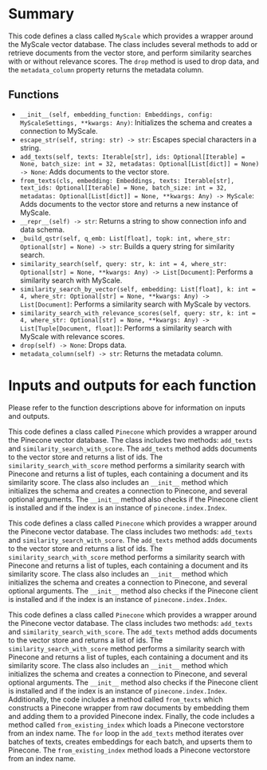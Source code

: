 # Summary
This code defines a class called `MyScale` which provides a wrapper around the MyScale vector database. The class includes several methods to add or retrieve documents from the vector store, and perform similarity searches with or without relevance scores. The `drop` method is used to drop data, and the `metadata_column` property returns the metadata column.

## Functions
- `__init__(self, embedding_function: Embeddings, config: MyScaleSettings, **kwargs: Any)`: Initializes the schema and creates a connection to MyScale.
- `escape_str(self, string: str) -> str`: Escapes special characters in a string.
- `add_texts(self, texts: Iterable[str], ids: Optional[Iterable] = None, batch_size: int = 32, metadatas: Optional[List[dict]] = None) -> None`: Adds documents to the vector store.
- `from_texts(cls, embedding: Embeddings, texts: Iterable[str], text_ids: Optional[Iterable] = None, batch_size: int = 32, metadatas: Optional[List[dict]] = None, **kwargs: Any) -> MyScale`: Adds documents to the vector store and returns a new instance of MyScale.
- `__repr__(self) -> str`: Returns a string to show connection info and data schema.
- `_build_qstr(self, q_emb: List[float], topk: int, where_str: Optional[str] = None) -> str`: Builds a query string for similarity search.
- `similarity_search(self, query: str, k: int = 4, where_str: Optional[str] = None, **kwargs: Any) -> List[Document]`: Performs a similarity search with MyScale.
- `similarity_search_by_vector(self, embedding: List[float], k: int = 4, where_str: Optional[str] = None, **kwargs: Any) -> List[Document]`: Performs a similarity search with MyScale by vectors.
- `similarity_search_with_relevance_scores(self, query: str, k: int = 4, where_str: Optional[str] = None, **kwargs: Any) -> List[Tuple[Document, float]]`: Performs a similarity search with MyScale with relevance scores.
- `drop(self) -> None`: Drops data.
- `metadata_column(self) -> str`: Returns the metadata column.

# Inputs and outputs for each function
Please refer to the function descriptions above for information on inputs and outputs.

This code defines a class called `Pinecone` which provides a wrapper around the Pinecone vector database. The class includes two methods: `add_texts` and `similarity_search_with_score`. The `add_texts` method adds documents to the vector store and returns a list of ids. The `similarity_search_with_score` method performs a similarity search with Pinecone and returns a list of tuples, each containing a document and its similarity score. The class also includes an `__init__` method which initializes the schema and creates a connection to Pinecone, and several optional arguments. The `__init__` method also checks if the Pinecone client is installed and if the index is an instance of `pinecone.index.Index`.

This code defines a class called `Pinecone` which provides a wrapper around the Pinecone vector database. The class includes two methods: `add_texts` and `similarity_search_with_score`. The `add_texts` method adds documents to the vector store and returns a list of ids. The `similarity_search_with_score` method performs a similarity search with Pinecone and returns a list of tuples, each containing a document and its similarity score. The class also includes an `__init__` method which initializes the schema and creates a connection to Pinecone, and several optional arguments. The `__init__` method also checks if the Pinecone client is installed and if the index is an instance of `pinecone.index.Index`.

This code defines a class called `Pinecone` which provides a wrapper around the Pinecone vector database. The class includes two methods: `add_texts` and `similarity_search_with_score`. The `add_texts` method adds documents to the vector store and returns a list of ids. The `similarity_search_with_score` method performs a similarity search with Pinecone and returns a list of tuples, each containing a document and its similarity score. The class also includes an `__init__` method which initializes the schema and creates a connection to Pinecone, and several optional arguments. The `__init__` method also checks if the Pinecone client is installed and if the index is an instance of `pinecone.index.Index`. Additionally, the code includes a method called `from_texts` which constructs a Pinecone wrapper from raw documents by embedding them and adding them to a provided Pinecone index. Finally, the code includes a method called `from_existing_index` which loads a Pinecone vectorstore from an index name. The `for` loop in the `add_texts` method iterates over batches of texts, creates embeddings for each batch, and upserts them to Pinecone. The `from_existing_index` method loads a Pinecone vectorstore from an index name.

